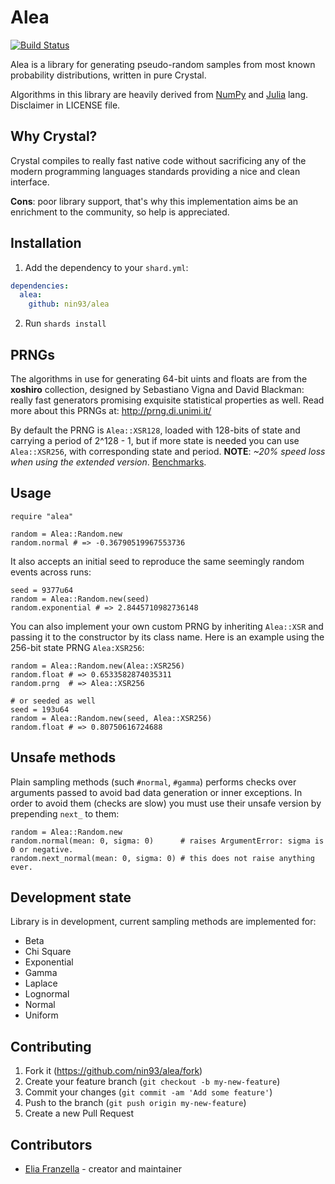 # Alea

[![Build Status](https://travis-ci.org/nin93/alea.svg?branch=master)](https://travis-ci.org/nin93/alea)

Alea is a library for generating pseudo-random samples from most known probability distributions,
written in pure Crystal.

Algorithms in this library are heavily derived from [NumPy](https://github.com/numpy/numpy) and [Julia](https://github.com/JuliaLang/julia) lang. Disclaimer in LICENSE file.

## Why Crystal?
Crystal compiles to really fast native code without sacrificing any of the modern
programming languages standards providing a nice and clean interface.

**Cons**: poor library support, that's why this implementation aims be an enrichment to the community, so help is appreciated.

## Installation

1. Add the dependency to your `shard.yml`:

  ```yaml
  dependencies:
    alea:
      github: nin93/alea
  ```

2. Run `shards install`

## PRNGs

The algorithms in use for generating 64-bit uints and floats are from the **xoshiro** collection, designed by Sebastiano Vigna and David Blackman: really fast generators promising exquisite statistical properties as well.
Read more about this PRNGs at: http://prng.di.unimi.it/

By default the PRNG is `Alea::XSR128`, loaded with 128-bits of state and carrying a period of 2^128 - 1, but if more state is needed you can use `Alea::XSR256`, with corresponding state and period.
**NOTE**: *~20% speed loss when using the extended version*. [Benchmarks](https://github.com/nin93/alea/tree/master/benchmarks).


## Usage

```crystal
require "alea"

random = Alea::Random.new
random.normal # => -0.36790519967553736
```
It also accepts an initial seed to reproduce the same seemingly random events across runs:
```crystal
seed = 9377u64
random = Alea::Random.new(seed)
random.exponential # => 2.8445710982736148
```

You can also implement your own custom PRNG by inheriting `Alea::XSR` and passing it to the constructor by its class name.
Here is an example using the 256-bit state PRNG `Alea:XSR256`:
```crystal
random = Alea::Random.new(Alea::XSR256)
random.float # => 0.6533582874035311
random.prng  # => Alea::XSR256

# or seeded as well
seed = 193u64
random = Alea::Random.new(seed, Alea::XSR256)
random.float # => 0.80750616724688
```

## Unsafe methods

Plain sampling methods (such `#normal`, `#gamma`) performs checks over arguments passed to avoid bad data generation or inner exceptions.
In order to avoid them (checks are slow) you must use their unsafe version by prepending `next_` to them:

```crystal
random = Alea::Random.new
random.normal(mean: 0, sigma: 0)      # raises ArgumentError: sigma is 0 or negative.
random.next_normal(mean: 0, sigma: 0) # this does not raise anything ever.
```

## Development state

Library is in development, current sampling methods are implemented for:
  - Beta
  - Chi Square
  - Exponential
  - Gamma
  - Laplace
  - Lognormal
  - Normal
  - Uniform

## Contributing

1. Fork it (<https://github.com/nin93/alea/fork>)
2. Create your feature branch (`git checkout -b my-new-feature`)
3. Commit your changes (`git commit -am 'Add some feature'`)
4. Push to the branch (`git push origin my-new-feature`)
5. Create a new Pull Request

## Contributors

- [Elia Franzella](https://github.com/nin93) - creator and maintainer
